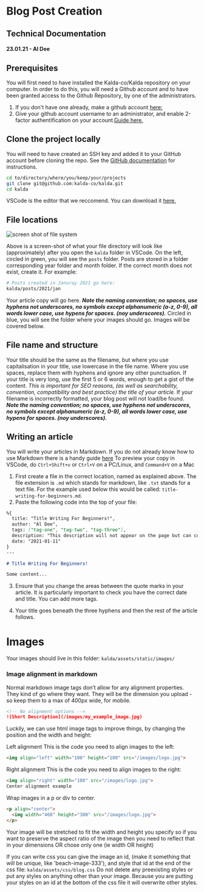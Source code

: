 # Blog Post Creation
## Technical Documentation
#### 23.01.21 - Al Dee


## Prerequisites

You will first need to have installed the Kalda-co/Kalda repository on your computer. In order to do this, you will need a Github account and to have been granted access to the Github Repository, by one of the administrators.

1. If you don't have one already, make a github account [here:](https://github.com/)
2. Give your github account username to an administrator, and enable 2-factor authentification on your account.[Guide here.](https://docs.github.com/en/github/authenticating-to-github/configuring-two-factor-authentication)


## Clone the project locally

You will need to have created an SSH key and added it to your GitHub account
before cloning the repo. See the [GitHub documentation][gh-ssh] for instructions.

[gh-ssh]: https://docs.github.com/en/free-pro-team@latest/github/authenticating-to-github/connecting-to-github-with-ssh

```sh
cd to/directory/where/you/keep/your/projects
git clone git@github.com:kalda-co/kalda.git
cd kalda
```

VSCode is the editor that we reccomend. You can download it [here.](https://code.visualstudio.com/download)

## File locations
![screen shot of file system](/images/blog-docs-image-1.jpg)

Above is a screen-shot of what your file directory will look like (approximately) after you open the `kalda` folder in VSCode. On the left, circled in green, you will see the `posts` folder. Posts are stored in a folder corresponding year folder and month folder. If the correct month does not exist, create it. For example:

```sh
# Posts created in Januray 2021 go here:
kalda/posts/2021/jan
```
Your article copy will go here.
 ***Note the naming convention; no spaces, use hyphens not underscores, no symbols except alphanumeric (a-z, 0-9), all words lower case, use hypens for spaces. (noy underscores).***
Circled in blue, you will see the folder where your images should go. Images will be covered below.

## File name and structure
Your title should be the same as the filename, but where you use capitalisation in your title, use lowercase in the file name. Where you use spaces, replace them with hyphens and ignore any other punctuation. If your title is very long, use the first 5 or 6 words, enough to get a gist of the content.
*This is important for SEO reasons, (as well as searchability, convention, compatibility and best practice) the title of your article.*
If your filename is incorrectly formatted, your blog post will not load/be found.
 ***Note the naming convention; no spaces, use hyphens not underscores, no symbols except alphanumeric (a-z, 0-9), all words lower case, use hypens for spaces. (noy underscores).***

## Writing an article

You will write your articles in Markdown. If you do not already know how to use Markdown there is a handy guide [here](https://www.markdownguide.org/basic-syntax/)
To preview your copy in VSCode, do `Ctrl+Shift+v` or `Ctrl+V` on a PC/Linux, and `Command+V` on a Mac

1. First create a file in the correct location, named as explained above. The file extension is `.md` which stands for markdown, like `.txt` stands for a text file. For the example used below this would be called: `title-writing-for-beginners.md`.
2. Paste the following code into the top of your file:
```md
%{
  title: "Title Writing For Beginners!",
  author: "Al Dee",
  tags: ["tag-one", "tag-two", "tag-three"],
  description: "This description will not appear on the page but can contain search terms",
  date: "2021-01-11"
}
---

# Title Writing For Beginners!

Some content...
```
3. Ensure that you change the areas between the quote marks in your article. It is particularly important to check you have the correct date and title. You can add more tags.

4. Your title goes beneath the three hyphens and then the rest of the article follows.

# Images

Your images should live in this folder:
`kalda/assets/static/images/`

### Image alignment in markdown
Normal markdown image tags don’t allow for any alignment properties. They kind of go where they want. They will be the dimension you upload - so keep them to a max of 400px wide, for mobile.

```md
<!-- No alignment options -->
![Short Description](/images/my_example_image.jpg)
```
Luckily, we can use html image tags to improve things, by changing the position and the width and height:

Left alignment
This is the code you need to align images to the left:
```md
<img align="left" width="100" height="100" src="/images/logo.jpg">
```

Right alignment
This is the code you need to align images to the right:
```md
<img align="right" width="100" src="/images/logo.jpg">
Center alignment example
```

Wrap images in a p or div to center.
```md
<p align="center">
  <img width="460" height="300" src="/images/logo.jpg">
</p>
```

Your image will be stretched to fit the width and height you specify so if you want to preserve the aspect ratio of the image then you need to reflect that in your dimensions OR chose only one (ie width OR height)

<!-- TODO -->
 If you can write css you can give the image an id, (make it something that will be unique, like 'beach-image-333'), and style that id at the end of the css file:
`kalda/assets/css/blog.css`
Do not delete any preexisting styles or put any styles on anything other than your image. Because you are putting your styles on an id at the bottom of the css file it will overwrite other styles.



<!-- TODO 
structure of post, title etc
location of images
compress images 
meta tag optimisation for socials
https://css-tricks.com/essential-meta-tags-social-media/
-->
